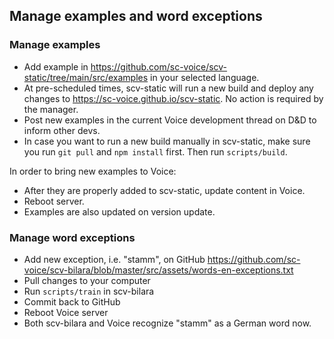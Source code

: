 ## Manage examples and word exceptions
### Manage examples
- Add example in <a href="https://github.com/sc-voice/scv-static/tree/main/src/examples" target="_blank">https://github.com/sc-voice/scv-static/tree/main/src/examples</a> in your selected language.
- At pre-scheduled times, scv-static will run a new build and deploy any changes to <a href="https://sc-voice.github.io/scv-static" target="_blank">https://sc-voice.github.io/scv-static</a>. No action is required by the manager.
- Post new examples in the current Voice development thread on D&D to inform other devs.
- In case you want to run a new build manually in scv-static, make sure you run `git pull` and `npm install` first. Then run `scripts/build`.

In order to bring new examples to Voice:
- After they are properly added to scv-static, update content in Voice.
- Reboot server.
- Examples are also updated on version update.

### Manage word exceptions
- Add new exception, i.e. "stamm", on GitHub <a href="https://github.com/sc-voice/scv-bilara/blob/master/src/assets/words-en-exceptions.txt" target="_blank">https://github.com/sc-voice/scv-bilara/blob/master/src/assets/words-en-exceptions.txt</a>
- Pull changes to your computer
- Run `scripts/train` in scv-bilara
- Commit back to GitHub
- Reboot Voice server
- Both scv-bilara and Voice recognize "stamm" as a German word now.
